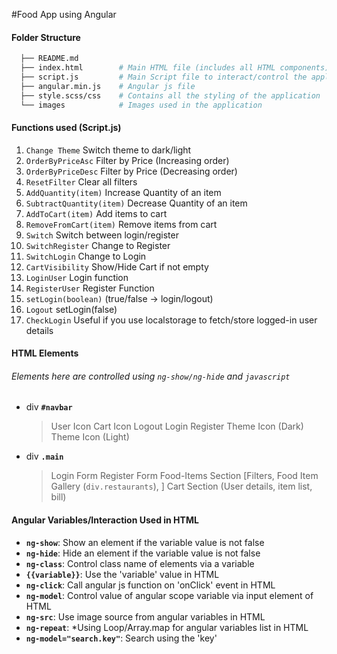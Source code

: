 #Food App using Angular

#### Folder Structure
```sh
  ├── README.md
  ├── index.html        # Main HTML file (includes all HTML components)
  ├── script.js         # Main Script file to interact/control the application
  ├── angular.min.js    # Angular js file
  ├── style.scss/css    # Contains all the styling of the application
  └── images            # Images used in the application
  ```

#### Functions used (Script.js)
1. ``Change Theme`` Switch theme to dark/light
2. ``OrderByPriceAsc`` Filter by Price (Increasing order)
3. ``OrderByPriceDesc`` Filter by Price (Decreasing order)
4. ``ResetFilter`` Clear all filters
5. ``AddQuantity(item)`` Increase Quantity of an item
6. ``SubtractQuantity(item)`` Decrease Quantity of an item
7. ``AddToCart(item)`` Add items to cart
8. ``RemoveFromCart(item)`` Remove items from cart
9. ``Switch`` Switch between login/register
10. ``SwitchRegister`` Change to Register
11. ``SwitchLogin`` Change to Login
12. ``CartVisibility`` Show/Hide Cart if not empty
13. ``LoginUser`` Login function
14. ``RegisterUser`` Register Function
15. ``setLogin(boolean)`` (true/false -> login/logout)
16. ``Logout`` setLogin(false)
17. ``CheckLogin`` Useful if you use localstorage to fetch/store logged-in user details

#### HTML Elements
###### Elements here are controlled using ``ng-show/ng-hide`` and ``javascript`` 
- div **``#navbar``**
    > User Icon
    Cart Icon
    Logout
    Login
    Register
    Theme Icon (Dark)
Theme Icon (Light)
- div **``.main``**
    > Login Form
    Register Form
    Food-Items Section [Filters, Food Item Gallery (``div.restaurants``), ]
    Cart Section (User details, item list, bill)
  
#### Angular Variables/Interaction Used in HTML
- **``ng-show``**: Show an element if the variable value is not false
- **``ng-hide``**: Hide an element if the variable value is not false 
- **``ng-class``**: Control class name of elements via a variable
- **``{{variable}}``**: Use the 'variable' value in HTML
- **``ng-click``**: Call angular js function on 'onClick' event in HTML
- **``ng-model``**: Control value of angular scope variable via input element of HTML
- **``ng-src``**: Use image source from angular variables in HTML
- **``ng-repeat``**: *Using Loop/Array.map for angular variables list in HTML
- **``ng-model="search.key"``**: Search using the 'key'